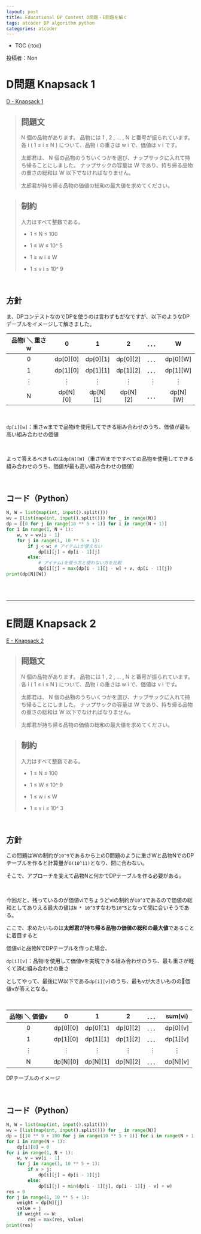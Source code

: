 ```yaml
---
layout: post
title: Educational DP Contest D問題・E問題を解く
tags: atcoder DP algorithm python
categories: atcoder
---
```



* TOC
{:toc}

投稿者：Non

# D問題 Knapsack 1

<a href="https://atcoder.jp/contests/dp/tasks/dp_d" target="_blank">D - Knapsack 1</a>

> ## 問題文
>N
 個の品物があります。 品物には 
1
,
2
,
…
,
N
 と番号が振られています。 各 
i
 (
1
≤
i
≤
N
) について、品物 
i
 の重さは 
w
i
 で、価値は 
v
i
 です。
>
>太郎君は、
N
 個の品物のうちいくつかを選び、ナップサックに入れて持ち帰ることにしました。 ナップサックの容量は 
W
 であり、持ち帰る品物の重さの総和は 
W
 以下でなければなりません。
>
>太郎君が持ち帰る品物の価値の総和の最大値を求めてください。

>## 制約
>入力はすべて整数である。
>
>* 1
≤
N
≤
100
>
> * 1
≤
W
≤
10^
5
>
> * 1
≤
w
i
≤
W
>
> * 1
≤
v
i
≤
10^
9

<br>

## 方針

ま、DPコンテストなのでDPを使うのは言わずもがなですが、以下のようなDPデーブルをイメージして解きました。

<!-- | `品物i` ＼ `重さw` | `0` | `1` | `2` | ．．．| `W` |
|---|---|---|---|---|---|
| `0` | `dp[0][0]` | `dp[0][1]`  | `dp[0][2]` | ．．．| `dp[0][W]` |
| `1` | `dp[1][0]` | `dp[1][1]`  | `dp[1][2]` | ．．．| `dp[1][W]` |
| ︙ | ︙ | ︙  | ︙ | ︙ | ︙ |
| `N` | `dp[N][0]` | `dp[N][1]`  | `dp[N][2]` | ．．．| `dp[N][W]` |

<br> -->

| 品物i ＼ 重さw | 0 | 1 | 2 | ．．．| W |
|:-:|:-:|:-:|:-:|:-:|:-:|
| 0 | dp[0][0] | dp[0][1]  | dp[0][2] | ．．．| dp[0][W] |
| 1 | dp[1][0] | dp[1][1]  | dp[1][2] | ．．．| dp[1][W] |
| ︙ | ︙ | ︙  | ︙ | ︙ | ︙ |
| N | dp[N][0] | dp[N][1]  | dp[N][2] | ．．．| dp[N][W] |

<br>

`dp[i][w]`：重さwまでで品物iを使用してできる組み合わせのうち、価値が最も高い組み合わせの価値

<br>

よって答えるべきものは`dp[N][W]`（重さWまでですべての品物を使用してできる組み合わせのうち、価値が最も高い組み合わせの価値）

<br>

## コード（Python）

```python
N, W = list(map(int, input().split()))
wv = [list(map(int, input().split())) for _ in range(N)]
dp = [[0 for j in range(10 ** 5 + 1)] for i in range(N + 1)]
for i in range(1, N + 1):
    w, v = wv[i - 1]
    for j in range(1, 10 ** 5 + 1):
        if j < w: # アイテムiが使えない
            dp[i][j] = dp[i - 1][j]
        else:
            # アイテムiを使う方と使わない方を比較
            dp[i][j] = max(dp[i - 1][j - w] + v, dp[i - 1][j])
print(dp[N][W])
```

<br><br>

---


# E問題 Knapsack 2

<a href="https://atcoder.jp/contests/dp/tasks/dp_e" target="_blank">E - Knapsack 2</a>

> ## 問題文
>
>N
  個の品物があります。 品物には 
1
,
2
,
…
,
N
 と番号が振られています。 各 
i
 (
1
≤
i
≤
N
) について、品物 
i
 の重さは 
w
i
 で、価値は 
v
i
 です。
>
>太郎君は、
N
 個の品物のうちいくつかを選び、ナップサックに入れて持ち帰ることにしました。 ナップサックの容量は 
W
 であり、持ち帰る品物の重さの総和は 
W
 以下でなければなりません。
>
>太郎君が持ち帰る品物の価値の総和の最大値を求めてください。

>## 制約
>
>入力はすべて整数である。
>* 1
≤
N
≤
100
>
>* 1
≤
W
≤
10^
9
>
>* 1
≤
w
i
≤
W
>
>* 1
≤
v
i
≤
10^
3

<br>

## 方針

この問題はWの制約が`10^9`であるから上のD問題のように重さWと品物NでのDPテーブルを作ると計算量が`O(10^11)`となり、間に合わない。

そこで、アプローチを変えて品物Nと何かでDPテーブルを作る必要がある。

<br>

今回だと、残っているのが価値viでちょうどviの制約が`10^3`であるので価値の総和としてありえる最大の値は`N * 10^3`すなわち`10^5`となって間に合いそうである。

ここで、求めたいものは**太郎君が持ち帰る品物の価値の総和の最大値**であることに着目すると

価値viと品物NでDPテーブルを作った場合、

`dp[i][v]`：品物iを使用して価値vを実現できる組み合わせのうち、最も重さが軽くて済む組み合わせの重さ

としてやって、最後にW以下である`dp[i][v]`のうち、最もvが大きいものの価値vが答えとなる。

<br>

| 品物i ＼ 価値v | 0 | 1 | 2 | ．．．| sum(vi) |
|:-:|:-:|:-:|:-:|:-:|:-:|
| 0 | dp[0][0] | dp[0][1]  | dp[0][2] | ．．．| dp[0][v] |
| 1 | dp[1][0] | dp[1][1]  | dp[1][2] | ．．．| dp[1][v] |
| ︙ | ︙ | ︙  | ︙ | ︙ | ︙ |
| N | dp[N][0] | dp[N][1]  | dp[N][2] | ．．．| dp[N][v] |


DPテーブルのイメージ

<br>

## コード（Python）

```python
N, W = list(map(int, input().split()))
wv = [list(map(int, input().split())) for _ in range(N)]
dp = [[10 ** 9 + 100 for j in range(10 ** 5 + 1)] for i in range(N + 1)]
for i in range(N + 1):
    dp[i][0] = 0
for i in range(1, N + 1):
    w, v = wv[i - 1]
    for j in range(1, 10 ** 5 + 1):
        if v > j:
            dp[i][j] = dp[i - 1][j]
        else:
            dp[i][j] = min(dp[i - 1][j], dp[i - 1][j - v] + w)
res = 0
for j in range(1, 10 ** 5 + 1):
    weight = dp[N][j]
    value = j
    if weight <= W:
        res = max(res, value)
print(res)
```